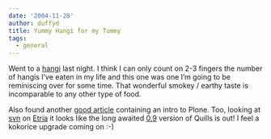 ```yaml
---
date: '2004-11-28'
author: duffyd
title: Yummy Hangi for my Tummy
tags:
  - general
---
```


Went to a [hangi](https://href.li/?http://en.wikipedia.org/wiki/Hangi) last night.
 I think I can only count on 2-3 fingers the number of hangis I’ve eaten in
 my life and this one was one I’m going to be reminiscing over for some time.
 That wonderful smokey / earthy taste is incomparable to any other type of
 food.

 Also found another [good
 article](https://href.li/?http://www.onlamp.com/pub/a/python/2004/09/23/plone_features.html) containing an intro to Plone. Too, looking at [svn](https://href.li/?http://subversion.tigris.org) on [Etria](https://href.li/?http://www.etria.com) it looks like the long awaited [0.9](https://href.li/?http://svn.etria.com/Quills/trunk/version.txt) version of
 Quills is out! I feel a kokorice upgrade coming on :-)
